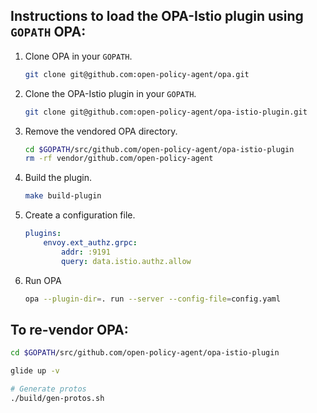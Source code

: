 ##  Instructions to load the OPA-Istio plugin using `GOPATH` OPA:

1. Clone OPA in your `GOPATH`.
   
   ```bash
   git clone git@github.com:open-policy-agent/opa.git
   ```

2. Clone the OPA-Istio plugin in your `GOPATH`.

    ```bash
    git clone git@github.com:open-policy-agent/opa-istio-plugin.git
    ```

3. Remove the vendored OPA directory.

    ```bash
    cd $GOPATH/src/github.com/open-policy-agent/opa-istio-plugin
    rm -rf vendor/github.com/open-policy-agent
    ```

4. Build the plugin.

    ```bash
    make build-plugin
    ```

5. Create a configuration file.

    ```yaml
    plugins:
        envoy.ext_authz.grpc:
            addr: :9191
            query: data.istio.authz.allow
    ```

6. Run OPA

    ```bash
    opa --plugin-dir=. run --server --config-file=config.yaml
    ```

## To re-vendor OPA:

   ```bash
   cd $GOPATH/src/github.com/open-policy-agent/opa-istio-plugin
   
   glide up -v

   # Generate protos
   ./build/gen-protos.sh
   ```

